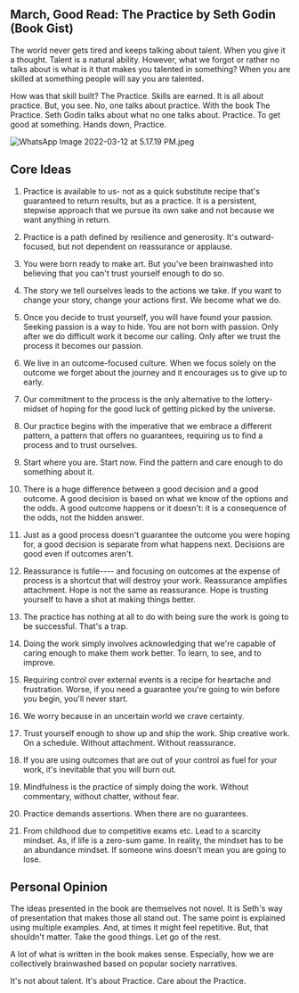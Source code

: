 ## March, Good Read: The Practice by Seth Godin (Book Gist)

The world never gets tired and keeps talking about talent. When you give it a thought. Talent is a natural ability. However, what we forgot or rather no talks about is what is it that makes you talented in something?
When you are skilled at something people will say you are talented. 

How was that skill built? 
The Practice. Skills are earned. It is all about practice. But, you see. No, one talks about practice. 
With the book The Practice. Seth Godin talks about what no one talks about. Practice.
To get good at something. Hands down, Practice.


![WhatsApp Image 2022-03-12 at 5.17.19 PM.jpeg](https://cdn.hashnode.com/res/hashnode/image/upload/v1647085702154/MFydkT3KC.jpeg)


## Core Ideas

1. Practice is available to us- not as a quick substitute recipe that's guaranteed to return results, but as a practice. It is a persistent, stepwise approach that we pursue its own sake and not because we want anything in return.

2. Practice is a path defined by resilience and generosity. It's outward-focused, but not dependent on reassurance or applause.

3. You were born ready to make art. But you've been brainwashed into believing that you can't trust yourself enough to do so.

4. The story we tell ourselves leads to the actions we take. If you want to change your story, change your actions first. We become what we do.

5. Once you decide to trust yourself, you will have found your passion. Seeking passion is a way to hide. You are not born with passion.  Only after we do difficult work it become our calling. Only after we trust the process it becomes our passion.

6. We live in an outcome-focused culture. When we focus solely on the outcome we forget about the journey and it encourages us to give up to early. 

7. Our commitment to the process is the only alternative to the lottery-midset of hoping for the good luck of getting picked by the universe.

8. Our practice begins with the imperative that we embrace a different pattern, a pattern that offers no guarantees, requiring us to find a process and to trust ourselves.  

9. Start where you are. Start now. Find the pattern and care enough to do something about it.

10. There is a huge difference between a good decision and a good outcome. A good decision is based on what we know of the options and the odds. A good outcome happens or it doesn't: it is a consequence of the odds, not the hidden answer. 

11. Just as a good process doesn't guarantee the outcome you were hoping for, a good decision is separate from what happens next. Decisions are good even if outcomes aren't.

12. Reassurance is futile---- and focusing on outcomes at the expense of process is a shortcut that will destroy your work. Reassurance amplifies attachment. Hope is not the same as reassurance. Hope is trusting yourself to have a shot at making things better.

13. The practice has nothing at all to do with being sure the work is going to be successful. That's a trap.

14. Doing the work simply involves acknowledging that we're capable of caring enough to make them work better. To learn, to see, and to improve.

15. Requiring control over external events is a recipe for heartache and frustration. Worse, if you need a guarantee you're going to win before you begin, you'll never start. 

16. We worry because in an uncertain world we crave certainty.

17. Trust yourself enough to show up and ship the work. Ship creative work. On a schedule. Without attachment. Without reassurance.

18. If you are using outcomes that are out of your control as fuel for your work, it's inevitable that you will burn out.

19. Mindfulness is the practice of simply doing the work. Without commentary, without chatter, without fear.

20. Practice demands assertions. When there are no guarantees.

21. From childhood due to competitive exams etc.  Lead to a scarcity mindset. As, if life is a zero-sum game. In reality, the mindset has to be an abundance mindset. If someone wins doesn't mean you are going to lose.

## Personal Opinion

The ideas presented in the book are themselves not novel. It is Seth's way of presentation that makes those all stand out. The same point is explained using multiple examples. And, at times it might feel repetitive. But, that shouldn't matter. Take the good things. Let go of the rest.

A lot of what is written in the book makes sense. Especially, how we are collectively brainwashed based on popular society narratives.

It's not about talent. It's about Practice. Care about the Practice.
    
   
